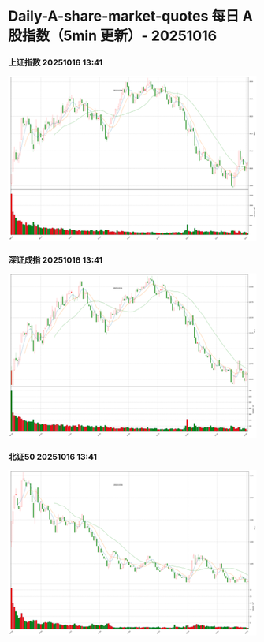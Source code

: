 
# Daily-A-share-market-quotes 每日 A 股指数（5min 更新）- 20251016

### 上证指数 20251016 13:41
![](./fig/2025/10/20251016-sh000001.png)

### 深证成指 20251016 13:41
![](./fig/2025/10/20251016-sz399001.png)

### 北证50 20251016 13:41
![](./fig/2025/10/20251016-bj899050.png)

